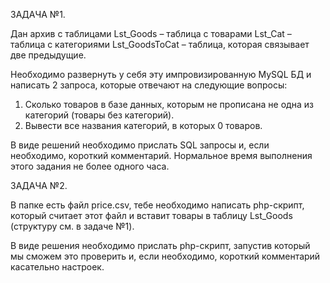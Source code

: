 ЗАДАЧА №1. 

Дан архив с таблицами 
Lst_Goods – таблица с товарами
Lst_Cat – таблица с категориями
Lst_GoodsToCat – таблица, которая связывает две предыдущие. 

Необходимо развернуть у себя эту импровизированную MySQL БД и написать 2 запроса, которые отвечают на следующие вопросы: 

 1) Сколько товаров в базе данных, которым не прописана не одна из категорий (товары без категорий). 
 2) Вывести все названия категорий, в которых 0 товаров.

В виде решений необходимо прислать SQL запросы и, если необходимо, короткий комментарий. Нормальное время выполнения этого задания не более одного часа.






ЗАДАЧА №2. 

В папке есть файл price.csv, тебе необходимо написать php-скрипт, который считает этот файл и вставит товары в таблицу Lst_Goods (структуру см. в задаче №1). 

В виде решения необходимо прислать php-скрипт, запустив который мы сможем это проверить и, если необходимо, короткий комментарий касательно настроек. 